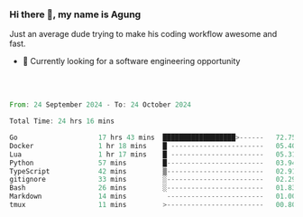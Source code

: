 ### Hi there 👋, my name is Agung
Just an average dude trying to make his coding workflow awesome and fast.

<!--
**agungfir98/agungfir98** is a ✨ _special_ ✨ repository because its `README.md` (this file) appears on your GitHub profile.
-->

- 🔭 Currently looking for a software engineering opportunity
<br/>
<br/>
<!--START_SECTION:waka-->

```rust
From: 24 September 2024 - To: 24 October 2024

Total Time: 24 hrs 16 mins

Go                    17 hrs 43 mins  ██████████████████>------   72.75 %
Docker                1 hr 18 mins    █ -----------------------   05.40 %
Lua                   1 hr 17 mins    █ -----------------------   05.31 %
Python                57 mins         █------------------------   03.94 %
TypeScript            42 mins         ▒------------------------   02.91 %
gitignore             33 mins         ░------------------------   02.29 %
Bash                  26 mins         ░------------------------   01.83 %
Markdown              14 mins          ------------------------   01.00 %
tmux                  11 mins         >------------------------   00.80 %
```

<!--END_SECTION:waka-->
